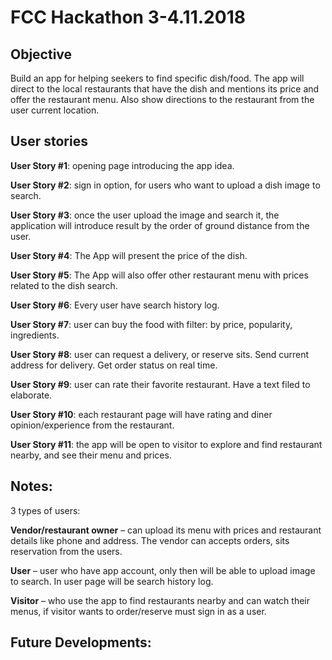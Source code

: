 # FCC Hackathon 3-4.11.2018

## Objective

Build an app for helping seekers to find specific dish/food. The app will direct to the local restaurants that have the dish and mentions its price and offer the restaurant menu. Also show directions to the restaurant from the user current location.

## User stories

**User Story #1**: opening page introducing the app idea.

**User Story #2**: sign in option, for users who want to upload a dish image to search.

**User Story #3**: once the user upload the image and search it, the application will introduce result by the order of ground distance from the user.

**User Story #4**: The App will present the price of the dish.

**User Story #5**: The App will also offer other restaurant menu with prices related to the dish search.

**User Story #6**: Every user have search history log.

**User Story #7**: user can buy the food with filter: by price, popularity, ingredients.

**User Story #8**:  user can request a delivery, or reserve sits. Send current address for delivery. Get order status on real time.

**User Story #9**:  user can rate their favorite restaurant. Have a text filed to elaborate.

**User Story #10**: each restaurant page will have rating and diner opinion/experience from the restaurant.

**User Story #11**: the app will be open to visitor to explore and find restaurant nearby, and see their menu and prices.

## Notes:
3 types of users:

**Vendor/restaurant owner** – can upload its menu with prices and restaurant details like phone and address. The vendor can accepts orders, sits reservation from the users.

**User** – user who have app account, only then will be able to upload image to search.
In user page will be search history log.

**Visitor** – who use the app to find restaurants nearby and can watch their menus, if visitor wants to order/reserve must sign in as a user.
 

## Future Developments:
